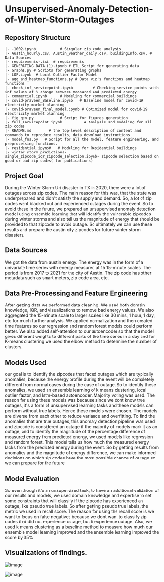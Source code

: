 # Unsupervised-Anomaly-Detection-of-Winter-Storm-Outages

Repository Structure
--------------------

    |- -1002.ipynb           # Singular zip code analysis
    |- Austin_hourly.csv, Austin_weather_daily.csv, buildingInfo.csv. # Data Sources
    |- requirements-.txt  # requirements
    |- GENERATING DATA (1).ipynb # ETL Script for generating data
    |- Graphs.py # Scripts for generating graphs
    |- LOF.ipynb  # Local Outlier Factor Model
    |- agg_and_heatmap_functions.py # Data viz's functions and heatmap functions
    |- check_inf_servicepoint.ipynb         # Checking service points with inf values of % change between measured and predicted energy
    |- commercial.ipynb      # Modeling for commercial buildings
    |- covid-praveen_Baseline.ipynb   # Baseline model for covid-19 electricity market planning
    |- covid-praveen_final_model.ipynb # Optimized model for covid-19 electricity market planning
    |- fig_gen.py            # Script for figures generation
    |- full_servicepoint.ipynb          # Analysis and modeling for all zip codes
    |- README.md        # the top-level description of content and commands to reproduce results, data download instructions
    |- model_fns.py   # Script for all the model, feature engineering, and preprocessing functions.
    |- residential.ipynb#   # Modeling for Residential buildings
    |- winter_storm_predictions-single_zipcode_iqr_zipcode_selection.ipynb- zipcode selection based on good or bad zip codes( for publications)


## Project Goal

During the Winter Storm Uri disaster in TX in 2020, there were a lot of outages across zip codes. The main reason for this was, that the state was underprepared and didn't satisfy the supply and demand. So, a lot of zip codes went blacked out and experienced outages during the event. So to avoid these in the future, we prepared an unsupervised anomaly detection model using ensemble learning that will identify the vulnerable zipcodes during winter storms and also tell us the magnitude of energy that should be provided to that zipcode to avoid outage. So ultimately we can use these results and prepare the austin city zipcodes for future winter storm disasters.

## Data Sources

We got the data from austin energy. The energy was in the form of a univariate time series with energy measured at 15 15-minute scales. The period is from 2017 to 2021 for the city of Austin. The zip code has other metadata such as smart meters, zip code area, etc.

## Data Pre-Processing and Feature Engineering

After getting data we performed data cleaning. We used both domain knowledge, IQR, and visualizations to remove bad energy values. We also aggregated the 15-minute scale to larger scales like 30 mins, 1 hour, 1 day, etc for much further analysis. We applied normalization and then created time features so our regression and random forest models could perform better. We also added self-attention to our autoencoder so that the model gives different weights to different parts of the time series in a day and for K-means clustering we used the elbow method to determine the number of clusters.

## Models Used

our goal is to identify the zipcodes that faced outages which are typically anomalies, because the energy profile during the event will be completely different from normal cases during the case of outage. So to identify these anomalies, we used an ensemble learning of k means clustering, local outlier factor, and lstm-based autoencoder. Majority voting was used. The reason for using these models was because since we dont know true outages, it's a form of unsupervised learning tasks and these models can perform without true labels. Hence these models were chosen. The models are diverse from each other to reduce variance and overfitting.  To find the anomalies that are true outages, this anomaly detection pipeline was used and zipcode is considered an outage if the majority of models mark it as an outage, and to identify the magnitude of the percentage difference of measured energy from predicted energy, we used models like regression and random forest. This model tells us how much the measured energy lacks from the predicted energy during the event. So by getting results from anomalies and the magnitude of energy difference, we can make informed decisions on which zip codes have the most possible chance of outage so we can prepare for the future

## Model Evaluation

So even though it's an unsupervised task, to have an additional validation of our results and models, we used domain knowledge and expertise to set some constraints that will classify if the zipcode has experienced an outage, like pseudo true labels. So after getting pseudo true labels, the metric we used in recall score. The reason for using the recall score is we want to focus on false negatives because we dont want to classify zip codes that did not experience outage, but it experience outage. Also, we used k means clustering as a baseline method to measure how much our ensemble model learning improved and the ensemble learning improved the score by 35%

## Visualizations of findings.

![image](https://github.com/prav0761/Unsupervised-Anomaly-Detection-of-Winter-Storm-Outages/assets/93844635/0b14416f-3be7-4aee-9a66-b04e46f2165c)

![image](https://github.com/prav0761/Unsupervised-Anomaly-Detection-of-Winter-Storm-Outages/assets/93844635/d8483e64-5c12-4450-8488-e4bfe5ae9864)





